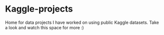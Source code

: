# Kaggle-projects
Home for data projects I have worked on using public Kaggle datasets. Take a look and watch this space for more :) 
